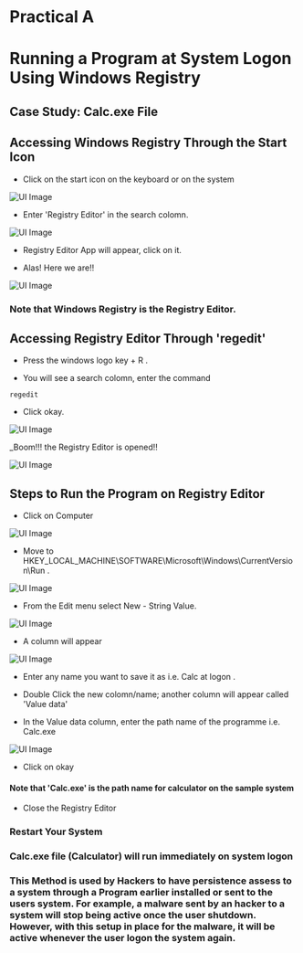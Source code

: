 # Practical A

# Running a Program at System Logon Using Windows Registry

## Case Study: Calc.exe File 

## Accessing Windows Registry Through the Start Icon

- Click on the start icon on the keyboard or on the system

![UI Image](https://github.com/FacelessHacker/Rahmah/blob/main/Screenshot%20(10).png)


- Enter 'Registry Editor' in the search colomn.

![UI Image](https://github.com/FacelessHacker/Rahmah/blob/main/Screenshot%20(11).png)

- Registry Editor App will appear, click on it.

- Alas! Here we are!!

![UI Image](https://github.com/FacelessHacker/Rahmah/blob/main/Screenshot%20(12).png)

### Note that Windows Registry is the Registry Editor.




## Accessing Registry Editor Through 'regedit'

- Press the windows logo key + R .

- You will see a search colomn, enter the command 
```
regedit

```
- Click okay.


![UI Image](https://github.com/FacelessHacker/Rahmah/blob/main/Image%201.png)

_Boom!!! the Registry Editor is opened!!

![UI Image](https://github.com/FacelessHacker/Rahmah/blob/main/Image2.png)


## Steps to Run the Program on Registry Editor

- Click on Computer

![UI Image](https://github.com/FacelessHacker/Rahmah/blob/main/Screenshot%20(13).png)

- Move to HKEY_LOCAL_MACHINE\SOFTWARE\Microsoft\Windows\CurrentVersion\Run .

![UI Image](https://github.com/FacelessHacker/Rahmah/blob/main/Screenshot%20(16).png)

- From the Edit menu select New - String Value.

![UI Image](https://github.com/FacelessHacker/Rahmah/blob/main/Screenshot%20(17).png)

- A column will appear 

![UI Image](https://github.com/FacelessHacker/Rahmah/blob/main/Screenshot%20(18).png)

- Enter any name you want to save it as i.e. Calc at logon .

- Double Click the new colomn/name; another column will appear called 'Value data'

- In the Value data column, enter the path name of the programme i.e. Calc.exe

![UI Image](https://github.com/FacelessHacker/Rahmah/blob/main/Screenshot%20(19).png)

- Click on okay

#### Note that 'Calc.exe' is the path name for calculator on the sample system

- Close the Registry Editor

### Restart Your System

### Calc.exe file (Calculator) will run immediately on system logon




### This Method is used by Hackers to have persistence assess to a system through a Program earlier installed or sent to the users system. For example, a malware sent by an hacker to a system will stop being active once the user shutdown. However, with this setup in place for the malware, it will be active whenever the user logon the system again.

